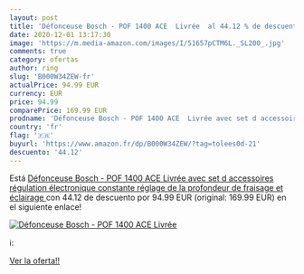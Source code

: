 ```yaml
---
layout: post
title: 'Défonceuse Bosch - POF 1400 ACE  Livrée  al 44.12 % de descuento'
date: 2020-12-01 13:17:30
image: 'https://m.media-amazon.com/images/I/51657pCTM6L._SL200_.jpg'
comments: true
category: ofertas
author: ring
slug: 'B000W34ZEW-fr'
actualPrice: 94.99 EUR
currency: EUR
price: 94.99
comparePrice: 169.99 EUR
prodname: 'Défonceuse Bosch - POF 1400 ACE  Livrée avec set d accessoires  régulation électronique constante  réglage de la profondeur de fraisage et éclairage '
country: 'fr'
flag: '🇫🇷'
buyurl: 'https://www.amazon.fr/dp/B000W34ZEW/?tag=tolees0d-21'
descuento: '44.12'
---
```


Está [Défonceuse Bosch - POF 1400 ACE  Livrée avec set d accessoires  régulation électronique constante  réglage de la profondeur de fraisage et éclairage ](https://www.amazon.fr/dp/B000W34ZEW/?tag=tolees0d-21) con 44.12 de descuento por 94.99 EUR (original: 169.99 EUR) en el siguiente enlace!

[![Défonceuse Bosch - POF 1400 ACE  Livrée ](https://m.media-amazon.com/images/I/51657pCTM6L._SL200_.jpg)](https://www.amazon.fr/dp/B000W34ZEW/?tag=tolees0d-21)

ℹ️:


[Ver la oferta!!](https://www.amazon.fr/dp/B000W34ZEW/?tag=tolees0d-21)

